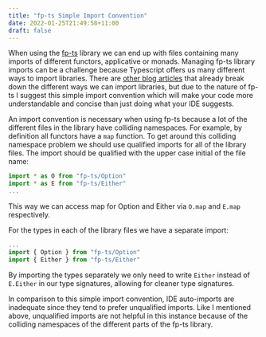 ```yaml
---
title: "fp-ts Simple Import Convention"
date: 2022-01-25T21:49:58+11:00
draft: false
---
```


When using the [fp-ts](https://gcanti.github.io/fp-ts/) library we can end up with files containing many imports of different functors, applicative or monads. Managing fp-ts library imports can be a challenge because Typescript offers us many different ways to import libraries. There are [other blog articles](https://blog.atomist.com/typescript-imports/) that already break down the different ways we can import libraries, but due to the nature of fp-ts I suggest this simple import convention which will make your code more understandable and concise than just doing what your IDE suggests.

An import convention is necessary when using fp-ts because a lot of the different files in the library have colliding namespaces. For example, by definition all functors have a `map` function. To get around this colliding namespace problem we should use qualified imports for all of the library files. The import should be qualified with the upper case initial of the file name:

```typescript
import * as O from "fp-ts/Option"
import * as E from "fp-ts/Either"
...
```

This way we can access map for Option and Either via `O.map` and `E.map` respectively.

For the types in each of the library files we have a separate import:

```typescript
...
import { Option } from "fp-ts/Option"
import { Either } from "fp-ts/Either"
```

By importing the types separately we only need to write `Either` instead of `E.Either` in our type signatures, allowing for cleaner type signatures.

In comparison to this simple import convention, IDE auto-imports are inadequate since they tend to prefer unqualified imports. Like I mentioned above, unqualified imports are not helpful in this instance because of the colliding namespaces of the different parts of the fp-ts library. 
